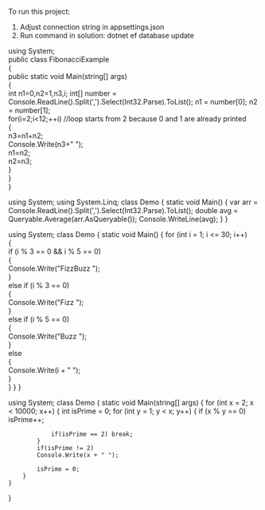 To run this project:
1. Adjust connection string in appsettings.json
2. Run command in solution: 
dotnet ef database update

using System;  
  public class FibonacciExample  
   {  
     public static void Main(string[] args)  
      {  
         int n1=0,n2=1,n3,i;
         int[] number = Console.ReadLine().Split(',').Select(Int32.Parse).ToList();
         n1 = number[0];
         n2 = number[1];  
         for(i=2;i<12;++i) //loop starts from 2 because 0 and 1 are already printed    
         {    
          n3=n1+n2;    
          Console.Write(n3+" ");    
          n1=n2;    
          n2=n3;    
         }    
      }  
   }  


using System;
using System.Linq;
class Demo {
   static void Main() {
      var arr = Console.ReadLine().Split(',').Select(Int32.Parse).ToList();
      double avg = Queryable.Average(arr.AsQueryable());
      Console.WriteLine(avg);
   }
}


using System;
class Demo {
   static void Main() {
        for (int i = 1; i <= 30; i++)  
        {  
                if (i % 3 == 0 && i % 5 == 0)  
                {  
                    Console.Write("FizzBuzz ");  
                }  
                else if (i % 3 == 0)  
                {  
                Console.Write("Fizz ");  
                }  
                else if (i % 5 == 0)  
                {  
                Console.Write("Buzz ");  
                }  
                else  
                {  
                    Console.Write(i + " ");  
                }  
        }
   }
}

using System;
class Demo {
    static void Main(string[] args)
    {
        for (int x = 2; x < 10000; x++)
        {
            int isPrime = 0;
            for (int y = 1; y < x; y++)
            {
                if (x % y == 0)
                    isPrime++;

                if(isPrime == 2) break;
            }
            if(isPrime != 2)
            Console.Write(x + " ");

            isPrime = 0;
        }
    }
}